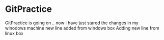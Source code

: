 # GitPractice
GitPractice is going on .. now i have just stared the changes in my winodows machine
new line added from windows box
Adding new line from linux box
